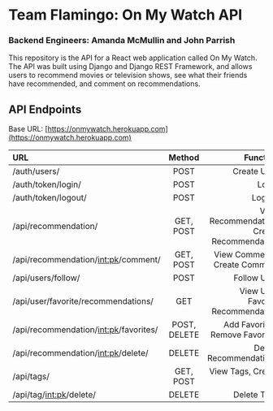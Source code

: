 # Team Flamingo: On My Watch API
### Backend Engineers: Amanda McMullin and John Parrish

This repository is the API for a React web application called On My Watch. The API was built using Django and Django REST Framework, and allows users to recommend movies or television shows, see what their friends have recommended, and comment on recommendations.

## API Endpoints

Base URL: [https://onmywatch.herokuapp.com](https://onmywatch.herokuapp.com)

| URL                                     |    Method    |                                   Function |
| :-------------------------------------- | :----------: | -----------------------------------------: |
| /auth/users/                            |     POST     |                                Create User |
| /auth/token/login/                      |     POST     |                                      Login |
| /auth/token/logout/                     |     POST     |                                     Logout |
| /api/recommendation/                    |  GET, POST   | View Recommendation, Create Recommendation |
| /api/recommendation/<int:pk>/comment/   |  GET, POST   |              View Comments, Create Comment |
| /api/users/follow/                      |     POST     |                                Follow User |
| /api/user/favorite/recommendations/     |     GET      |          View User Favorite Recommendation |
| /api/recommendation/<int:pk>/favorites/ | POST, DELETE |            Add Favorites, Remove Favorites |
| /api/recommendation/<int:pk>/delete/    |    DELETE    |                     Delete Recommendations |
| /api/tags/                              |  GET, POST   |                      View Tags, Create Tag |
| /api/tag/<int:pk>/delete/               |    DELETE    |                                Delete Tags |
